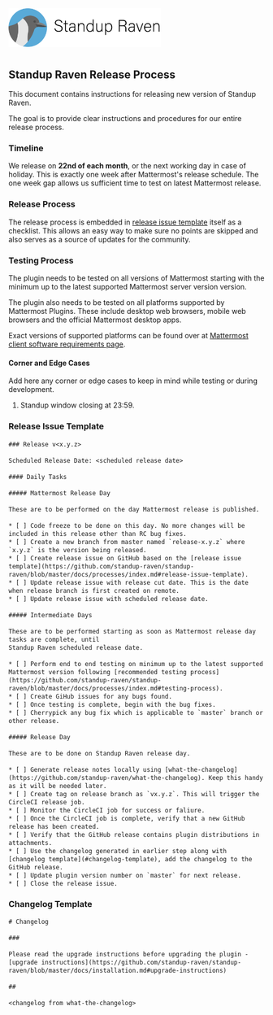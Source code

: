 <img src="../assets/images/banner.png" width="300px">

#

## Standup Raven Release Process

This document contains instructions for releasing new version of Standup Raven.

The goal is to provide clear instructions and procedures for our entire release
process.

### Timeline

We release on **22nd of each month**, or the next working day in case of holiday. 
This is exactly one week after Mattermost's release schedule. The one week gap allows us
sufficient time to test on latest Mattermost release.

### Release Process

The release process is embedded in [release issue template](#release-issue-template) itself 
as a checklist. This allows an easy way to make sure no points are skipped and also serves as a source 
of updates for the community.

### Testing Process

The plugin needs to be tested on all versions of Mattermost starting with the minimum up to the latest supported Mattermost server version version.

The plugin also needs to be tested on all platforms supported by Mattermost Plugins. These include
desktop web browsers, mobile web browsers and the official Mattermost desktop apps.

Exact versions of supported platforms can be found over at [Mattermost client software requirements page](https://docs.mattermost.com/install/requirements.html#client-software).

#### Corner and Edge Cases

Add here any corner or edge cases to keep in mind while testing or during development.

1. Standup window closing at 23:59. 


### Release Issue Template

    ### Release v<x.y.z>
    
    Scheduled Release Date: <scheduled release date>
    
    #### Daily Tasks
    
    ##### Mattermost Release Day
    
    These are to be performed on the day Mattermost release is published.
    
    * [ ] Code freeze to be done on this day. No more changes will be included in this release other than RC bug fixes.
    * [ ] Create a new branch from master named `release-x.y.z` where `x.y.z` is the version being released.
    * [ ] Create release issue on GitHub based on the [release issue template](https://github.com/standup-raven/standup-raven/blob/master/docs/processes/index.md#release-issue-template).
    * [ ] Update release issue with release cut date. This is the date when release branch is first created on remote.
    * [ ] Update release issue with scheduled release date.
    
    ##### Intermediate Days
    
    These are to be performed starting as soon as Mattermost release day tasks are complete, until 
    Standup Raven scheduled release date.
    
    * [ ] Perform end to end testing on minimum up to the latest supported Mattermost version following [recommended testing process](https://github.com/standup-raven/standup-raven/blob/master/docs/processes/index.md#testing-process).
    * [ ] Create GiHub issues for any bugs found.
    * [ ] Once testing is complete, begin with the bug fixes.
    * [ ] Cherrypick any bug fix which is applicable to `master` branch or other release.
    
    ##### Release Day
    
    These are to be done on Standup Raven release day.
    
    * [ ] Generate release notes locally using [what-the-changelog](https://github.com/standup-raven/what-the-changelog). Keep this handy as it will be needed later.
    * [ ] Create tag on release branch as `vx.y.z`. This will trigger the CircleCI release job.
    * [ ] Monitor the CircleCI job for success or faliure.
    * [ ] Once the CircleCI job is complete, verify that a new GitHub release has been created. 
    * [ ] Verify that the GitHub release contains plugin distributions in attachments.
    * [ ] Use the changelog generated in earlier step along with [changelog template](#changelog-template), add the changelog to the GitHub release.
    * [ ] Update plugin version number on `master` for next release.
    * [ ] Close the release issue.


### Changelog Template

    # Changelog  
    
    ###
    
    Please read the upgrade instructions before upgrading the plugin - [upgrade instructions](https://github.com/standup-raven/standup-raven/blob/master/docs/installation.md#upgrade-instructions)
    
    ##
    
    <changelog from what-the-changelog>
